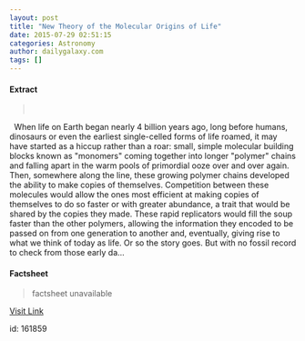 ```yaml
---
layout: post
title: "New Theory of the Molecular Origins of Life"
date: 2015-07-29 02:51:15
categories: Astronomy
author: dailygalaxy.com
tags: []
---
```



#### Extract
>       When life on Earth began nearly 4 billion years ago, long before humans, dinosaurs or even the earliest single-celled forms of life roamed, it may have started as a hiccup rather than a roar: small, simple molecular building blocks known as "monomers" coming together into longer "polymer" chains and falling apart in the warm pools of primordial ooze over and over again. Then, somewhere along the line, these growing polymer chains developed the ability to make copies of themselves. Competition between these molecules would allow the ones most efficient at making copies of themselves to do so faster or with greater abundance, a trait that would be shared by the copies they made. These rapid replicators would fill the soup faster than the other polymers, allowing the information they encoded to be passed on from one generation to another and, eventually, giving rise to what we think of today as life. Or so the story goes. But with no fossil record to check from those early da...

#### Factsheet
>factsheet unavailable

[Visit Link](http://www.dailygalaxy.com/my_weblog/2015/07/new-theory-of-the-molecular-origins-of-life.html)

id:  161859
